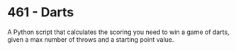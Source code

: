 # 461 - Darts

A Python script that calculates the scoring you need to win a game of darts, given a max number of throws and a starting point value.
